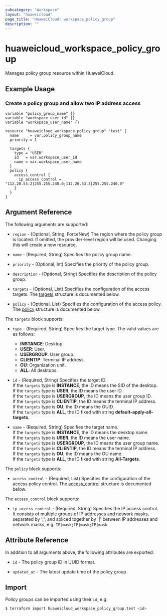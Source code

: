 ```yaml
---
subcategory: "Workspace"
layout: "huaweicloud"
page_title: "HuaweiCloud: workspace_policy_group"
description: ""
---
```


# huaweicloud_workspace_policy_group

Manages policy group resource within HuaweiCloud.

## Example Usage

### Create a policy group and allow two IP address access

```hcl
variable "policy_group_name" {}
variable "workspace_user_id" {}
variable "workspace_user_name" {}

resource "huaweicloud_workspace_policy_group" "test" {
  name     = var.policy_group_name
  priority = 1

  targets {
    type = "USER"
    id   = var.workspace_user_id
    name = var.workspace_user_name
  }
  policy {
    access_control {
      ip_access_control = "112.20.53.2|255.255.240.0;112.20.53.3|255.255.240.0"
    }
  }
}
```

## Argument Reference

The following arguments are supported:

* `region` - (Optional, String, ForceNew) The region where the policy group is located.
  If omitted, the provider-level region will be used. Changing this will create a new resource.

* `name` - (Required, String) Specifies the policy group name.

* `priority` - (Optional, Int) Specifies the priority of the policy group.

* `description` - (Optional, String) Specifies the description of the policy group.

* `targets` - (Optional, List) Specifies the configuration of the access targets.
  The [targets](#policy_group_targets) structure is documented below.

* `policy` - (Optional, List) Specifies the configuration of the access policy.
  The [policy](#policy_group_policy) structure is documented below.

<a name="policy_group_targets"></a>
The `targets` block supports:

* `type` - (Required, String) Specifies the target type.
  The valid values are as follows:
  + **INSTANCE**: Desktop.
  + **USER**: User.
  + **USERGROUP**: User group.
  + **CLIENTIP**: Terminal IP address.
  + **OU**: Organization unit.
  + **ALL**: All desktops.

* `id` - (Required, String) Specifies the target ID.  
  If the `targets` type is **INSTANCE**, the ID means the SID of the desktop.  
  If the `targets` type is **USER**, the ID means the user ID.  
  If the `targets` type is **USERGROUP**, the ID means the user group ID.  
  If the `targets` type is **CLIENTIP**, the ID means the terminal IP address.  
  If the `targets` type is **OU**, the ID means the OUID.  
  If the `targets` type is **ALL**, the ID fixed with string **default-apply-all-targets**.

* `name` - (Required, String) Specifies the target name.  
  If the `targets` type is **INSTANCE**, the ID means the desktop name.  
  If the `targets` type is **USER**, the ID means the user name.  
  If the `targets` type is **USERGROUP**, the ID means the user group name.  
  If the `targets` type is **CLIENTIP**, the ID means the terminal IP address.  
  If the `targets` type is **OU**, the ID means the OU name.  
  If the `targets` type is **ALL**, the ID fixed with string **All-Targets**.

<a name="policy_group_policy"></a>
The `policy` block supports:

* `access_control` - (Required, List) Specifies the configuration of the access policy control.
  The [access_control](#policy_group_access_control) structure is documented below.

<a name="policy_group_access_control"></a>
The `access_control` block supports:

* `ip_access_control` - (Required, String) Specifies the IP access control.  
  It consists of multiple groups of IP addresses and network masks, separated by ';',
  and spliced together by '|' between IP addresses and network masks, e.g. `IP|mask;IP|mask;IP|mask`

## Attribute Reference

In addition to all arguments above, the following attributes are exported:

* `id` - The policy group ID in UUID format.

* `updated_at` - The latest update time of the policy group.

## Import

Policy groups can be imported using their `id`, e.g.

```bash
$ terraform import huaweicloud_workspace_policy_group.test <id>
```
